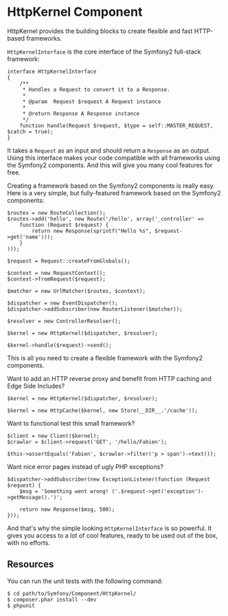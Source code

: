 HttpKernel Component
====================

HttpKernel provides the building blocks to create flexible and fast HTTP-based
frameworks.

``HttpKernelInterface`` is the core interface of the Symfony2 full-stack
framework:

    interface HttpKernelInterface
    {
        /**
         * Handles a Request to convert it to a Response.
         *
         * @param  Request $request A Request instance
         *
         * @return Response A Response instance
         */
        function handle(Request $request, $type = self::MASTER_REQUEST, $catch = true);
    }

It takes a ``Request`` as an input and should return a ``Response`` as an
output. Using this interface makes your code compatible with all frameworks
using the Symfony2 components. And this will give you many cool features for
free.

Creating a framework based on the Symfony2 components is really easy. Here is
a very simple, but fully-featured framework based on the Symfony2 components:

    $routes = new RouteCollection();
    $routes->add('hello', new Route('/hello', array('_controller' =>
        function (Request $request) {
            return new Response(sprintf("Hello %s", $request->get('name')));
        }
    )));

    $request = Request::createFromGlobals();

    $context = new RequestContext();
    $context->fromRequest($request);

    $matcher = new UrlMatcher($routes, $context);

    $dispatcher = new EventDispatcher();
    $dispatcher->addSubscriber(new RouterListener($matcher));

    $resolver = new ControllerResolver();

    $kernel = new HttpKernel($dispatcher, $resolver);

    $kernel->handle($request)->send();

This is all you need to create a flexible framework with the Symfony2
components.

Want to add an HTTP reverse proxy and benefit from HTTP caching and Edge Side
Includes?

    $kernel = new HttpKernel($dispatcher, $resolver);

    $kernel = new HttpCache($kernel, new Store(__DIR__.'/cache'));

Want to functional test this small framework?

    $client = new Client($kernel);
    $crawler = $client->request('GET', '/hello/Fabien');

    $this->assertEquals('Fabien', $crawler->filter('p > span')->text());

Want nice error pages instead of ugly PHP exceptions?

    $dispatcher->addSubscriber(new ExceptionListener(function (Request $request) {
        $msg = 'Something went wrong! ('.$request->get('exception')->getMessage().')';

        return new Response($msg, 500);
    }));

And that's why the simple looking ``HttpKernelInterface`` is so powerful. It
gives you access to a lot of cool features, ready to be used out of the box,
with no efforts.

Resources
---------

You can run the unit tests with the following command:

    $ cd path/to/Symfony/Component/HttpKernel/
    $ composer.phar install --dev
    $ phpunit
